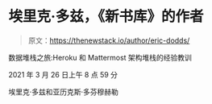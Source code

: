 # 埃里克·多兹，《新书库》的作者

> 原文：<https://thenewstack.io/author/eric-dodds/>

数据堆栈之旅:Heroku 和 Mattermost 架构堆栈的经验教训

2021 年 3 月 26 日上午 8 点 59 分

埃里克·多兹和亚历克斯·多芬穆赫勒